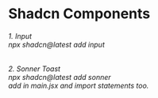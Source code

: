 # Shadcn Components
###### 1. Input <br> npx shadcn@latest add input
###### 2. Sonner Toast <br> npx shadcn@latest add sonner <br> add<Toaster /> in main.jsx and import statements too.


